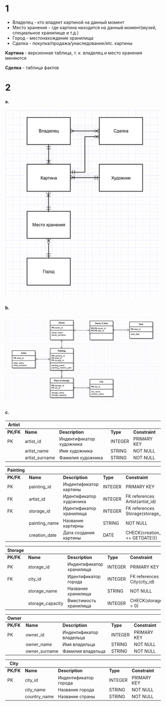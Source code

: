 # 1

- Владелец - кто владеет картиной на данный момент
- Место хранения - где картина находится на данный момент(музей, специальное хранилище и т.д.)
- Город - местонахождение хранилища
- Сделка - покупка/продажа/унаследование/etc. картины 

**Картина** - версионная таблица, т. к. владелец и место хранения меняются

**Сделка** - таблица фактов

# 2

#### a. 
![](2a.jpg)

#### b. 
![](2b.jpg)

#### c.
| **Artist** |                |                          |          |                |
|------------|----------------|--------------------------|----------|----------------|
| **PK/FK**  | **Name**       | **Description**          | **Type** | **Constraint** |
| PK         | artist_id      | Индентификатор художника | INTEGER  | PRIMARY KEY    |
|            | artist_name    | Имя художника            | STRING   | NOT NULL       |
|            | artist_surname | Фамилия художника        | STRING   | NOT NULL       |

| **Painting** |               |                         |          |                                   |
|--------------|---------------|-------------------------|----------|-----------------------------------|
| **PK/FK**    | **Name**      | **Description**         | **Type** | **Constraint**                    |
| PK           | painting_id   | Индентификатор картины  | INTEGER  | PRIMARY KEY                       |
| FK           | artist_id     | Идентификатор художника | INTEGER  | FK references Artist(artist_id)   |
| FK           | storage_id    | Идентификатор хранилища | INTEGER  | FK references Storage(storage_id) |
|              | painting_name | Название картирны       | STRING   | NOT NULL                          |
|              | creation_date | Дата создания картины   | DATE     | CHECK(creation_date <= GETDATE()) |

| **Storage** |                  |                          |          |                             |
|-------------|------------------|--------------------------|----------|-----------------------------|
| **PK/FK**   | **Name**         | **Description**          | **Type** | **Constraint**              |
| PK          | storage_id       | Индентификатор хранилища | INTEGER  | PRIMARY KEY                 |
| FK          | city_id          | Идентификатор города     | INTEGER  | FK references City(city_id) |
|             | storage_name     | Название хранилища       | STRING   | NOT NULL                    |
|             | storage_capacity | Вместимость хранилища    | INTEGER  | СHECK(storage_capacity > 0) |

| **Owner** |                |                          |          |                |
|------------|----------------|--------------------------|----------|----------------|
| **PK/FK**  | **Name**       | **Description**          | **Type** | **Constraint** |
| PK         | owner_id      | Индентификатор владельца | INTEGER  | PRIMARY KEY    |
|            | owner_name    | Имя владельца          | STRING   | NOT NULL       |
|            | owner_surname | Фамилия владельца       | STRING   | NOT NULL       |

| **City** |                |                          |          |                |
|------------|----------------|--------------------------|----------|----------------|
| **PK/FK**  | **Name**       | **Description**          | **Type** | **Constraint** |
| PK         | city_id      | Индентификатор города | INTEGER  | PRIMARY KEY    |
|            | city_name    | Название города           | STRING   | NOT NULL       |
|            | country_name | Название страны        | STRING   | NOT NULL       |


